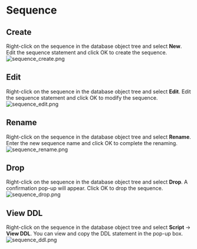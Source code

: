 # Sequence

## Create

Right-click on the sequence in the database object tree and select **New**. Edit the sequence statement and click OK to
create the sequence.
![sequence_create.png](/v1.1.0/guide/images/database/sequence_create.png)

## Edit

Right-click on the sequence in the database object tree and select **Edit**. Edit the sequence statement and click OK to
modify the sequence.
![sequence_edit.png](/v1.1.0/guide/images/database/sequence_edit.png)

## Rename

Right-click on the sequence in the database object tree and select **Rename**. Enter the new sequence name and click OK
to complete the renaming.
![sequence_rename.png](/v1.1.0/guide/images/database/sequence_rename.png)

## Drop

Right-click on the sequence in the database object tree and select **Drop**. A confirmation pop-up will appear. Click OK
to drop the sequence.
![sequence_drop.png](/v1.1.0/guide/images/database/sequence_drop.png)

## View DDL

Right-click on the sequence in the database object tree and select **Script** -> **View DDL**. You can view and copy the
DDL statement in the pop-up box.
![sequence_ddl.png](/v1.1.0/guide/images/database/sequence_ddl.png)